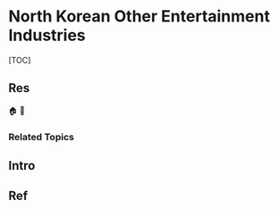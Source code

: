# North Korean Other Entertainment Industries

[TOC]



## Res
🏠 
🚧 


### Related Topics



## Intro



## Ref
